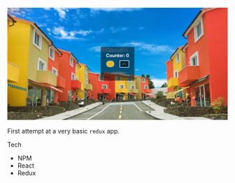 ![Screen Shot](src/screen.png)

First attempt at a very basic `redux` app.

Tech <br>

- NPM
- React
- Redux
